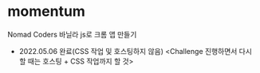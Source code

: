 # momentum
Nomad Coders 바닐라 js로 크롬 앱 만들기
- 2022.05.06 완료(CSS 작업 및 호스팅하지 않음)
<Challenge 진행하면서 다시 할 때는 호스팅 + CSS 작업까지 할 것>
